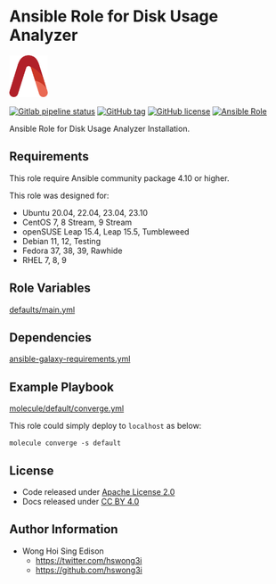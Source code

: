 # Ansible Role for Disk Usage Analyzer

<a href="https://alvistack.com" title="AlviStack" target="_blank"><img src="/alvistack.svg" height="75" alt="AlviStack"></a>

[![Gitlab pipeline status](https://img.shields.io/gitlab/pipeline/alvistack/ansible-role-baobab/master)](https://gitlab.com/alvistack/ansible-role-baobab/-/pipelines)
[![GitHub tag](https://img.shields.io/github/tag/alvistack/ansible-role-baobab.svg)](https://github.com/alvistack/ansible-role-baobab/tags)
[![GitHub license](https://img.shields.io/github/license/alvistack/ansible-role-baobab.svg)](https://github.com/alvistack/ansible-role-baobab/blob/master/LICENSE)
[![Ansible Role](https://img.shields.io/badge/galaxy-alvistack.baobab-blue.svg)](https://galaxy.ansible.com/alvistack/baobab)

Ansible Role for Disk Usage Analyzer Installation.

## Requirements

This role require Ansible community package 4.10 or higher.

This role was designed for:

-   Ubuntu 20.04, 22.04, 23.04, 23.10
-   CentOS 7, 8 Stream, 9 Stream
-   openSUSE Leap 15.4, Leap 15.5, Tumbleweed
-   Debian 11, 12, Testing
-   Fedora 37, 38, 39, Rawhide
-   RHEL 7, 8, 9

## Role Variables

[defaults/main.yml](defaults/main.yml)

## Dependencies

[ansible-galaxy-requirements.yml](ansible-galaxy-requirements.yml)

## Example Playbook

[molecule/default/converge.yml](molecule/default/converge.yml)

This role could simply deploy to `localhost` as below:

    molecule converge -s default

## License

-   Code released under [Apache License 2.0](LICENSE)
-   Docs released under [CC BY 4.0](http://creativecommons.org/licenses/by/4.0/)

## Author Information

-   Wong Hoi Sing Edison
    -   <https://twitter.com/hswong3i>
    -   <https://github.com/hswong3i>
